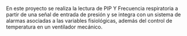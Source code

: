 En este proyecto se realiza la lectura de PIP Y Frecuencia respiratoria a partir de una señal de entrada de presión y se integra con un sistema de alarmas asociadas a las variables fisiológicas, además del control de temperatura en un ventilador mecánico.
